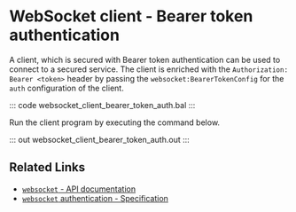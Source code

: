 # WebSocket client - Bearer token authentication

A client, which is secured with Bearer token authentication can be used to connect to a secured service. The client is enriched with the `Authorization: Bearer <token>` header by passing the `websocket:BearerTokenConfig` for the `auth` configuration of the client.

::: code websocket_client_bearer_token_auth.bal :::

Run the client program by executing the command below.

::: out websocket_client_bearer_token_auth.out :::

## Related Links
- [`websocket` - API documentation](https://lib.ballerina.io/ballerina/websocket/latest)
- [`websocket` authentication - Specification](/spec/websocket/#52-authentication-and-authorization)
